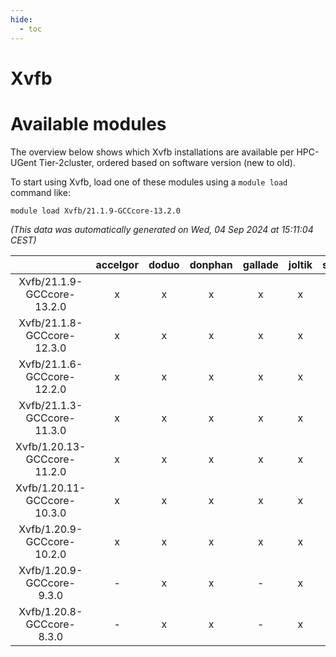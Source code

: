 ```yaml
---
hide:
  - toc
---
```


Xvfb
====

# Available modules


The overview below shows which Xvfb installations are available per HPC-UGent Tier-2cluster, ordered based on software version (new to old).

To start using Xvfb, load one of these modules using a `module load` command like:

```shell
module load Xvfb/21.1.9-GCCcore-13.2.0
```

*(This data was automatically generated on Wed, 04 Sep 2024 at 15:11:04 CEST)*  

| |accelgor|doduo|donphan|gallade|joltik|shinx|skitty|
| :---: | :---: | :---: | :---: | :---: | :---: | :---: | :---: |
|Xvfb/21.1.9-GCCcore-13.2.0|x|x|x|x|x|x|x|
|Xvfb/21.1.8-GCCcore-12.3.0|x|x|x|x|x|x|x|
|Xvfb/21.1.6-GCCcore-12.2.0|x|x|x|x|x|x|x|
|Xvfb/21.1.3-GCCcore-11.3.0|x|x|x|x|x|-|x|
|Xvfb/1.20.13-GCCcore-11.2.0|x|x|x|x|x|-|x|
|Xvfb/1.20.11-GCCcore-10.3.0|x|x|x|x|x|-|x|
|Xvfb/1.20.9-GCCcore-10.2.0|x|x|x|x|x|-|x|
|Xvfb/1.20.9-GCCcore-9.3.0|-|x|x|-|x|-|x|
|Xvfb/1.20.8-GCCcore-8.3.0|-|x|x|-|x|-|x|
